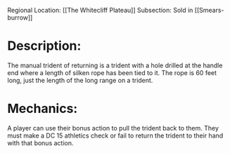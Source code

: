 Regional Location: [[The Whitecliff Plateau]]
Subsection: Sold in [[Smears-burrow]]
# Description:
The manual trident of returning is a trident with a hole drilled at the handle end where a length of silken rope has been tied to it. The rope is 60 feet long, just the length of the long range on a trident.
# Mechanics:
A player can use their bonus action to pull the trident back to them. They must make a DC 15 athletics check or fail to return the trident to their hand with that bonus action. 